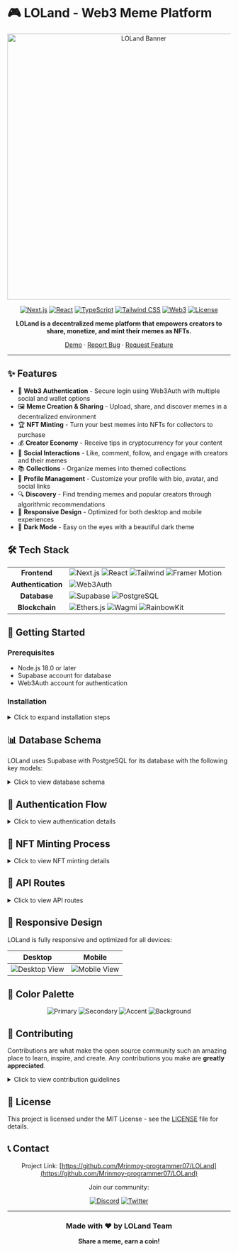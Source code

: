 # 🎮 LOLand - Web3 Meme Platform

<div align="center">

<img src="https://i.imgur.com/7PfbXEE.png" alt="LOLand Banner" width="600" />

[![Next.js](https://img.shields.io/badge/Next.js-13.0+-000000?style=flat&logo=next.js&logoColor=white)](https://nextjs.org/)
[![React](https://img.shields.io/badge/React-19.0+-61DAFB?style=flat&logo=react&logoColor=black)](https://reactjs.org/)
[![TypeScript](https://img.shields.io/badge/TypeScript-5.0+-3178C6?style=flat&logo=typescript&logoColor=white)](https://www.typescriptlang.org/)
[![Tailwind CSS](https://img.shields.io/badge/Tailwind-3.0+-38B2AC?style=flat&logo=tailwind-css&logoColor=white)](https://tailwindcss.com/)
[![Web3](https://img.shields.io/badge/Web3-Powered-F16822?style=flat&logo=ethereum&logoColor=white)](https://ethereum.org/)
[![License](https://img.shields.io/badge/license-MIT-green)](./LICENSE)

**LOLand is a decentralized meme platform that empowers creators to share, monetize, and mint their memes as NFTs.**

[Demo](https://loland.vercel.app) · [Report Bug](https://github.com/Mrinmoy-programmer07/LOLand/issues) · [Request Feature](https://github.com/Mrinmoy-programmer07/LOLand/issues)

</div>

---

## ✨ Features

- 🔐 **Web3 Authentication** - Secure login using Web3Auth with multiple social and wallet options
- 🖼️ **Meme Creation & Sharing** - Upload, share, and discover memes in a decentralized environment
- 🏆 **NFT Minting** - Turn your best memes into NFTs for collectors to purchase
- 💰 **Creator Economy** - Receive tips in cryptocurrency for your content
- 🤝 **Social Interactions** - Like, comment, follow, and engage with creators and their memes
- 📚 **Collections** - Organize memes into themed collections
- 👤 **Profile Management** - Customize your profile with bio, avatar, and social links
- 🔍 **Discovery** - Find trending memes and popular creators through algorithmic recommendations
- 📱 **Responsive Design** - Optimized for both desktop and mobile experiences
- 🌙 **Dark Mode** - Easy on the eyes with a beautiful dark theme

## 🛠️ Tech Stack

<table>
  <tr>
    <td align="center"><b>Frontend</b></td>
    <td>
      <img src="https://img.shields.io/badge/Next.js-black?style=flat&logo=next.js&logoColor=white" alt="Next.js" />
      <img src="https://img.shields.io/badge/React-61DAFB?style=flat&logo=react&logoColor=black" alt="React" />
      <img src="https://img.shields.io/badge/Tailwind_CSS-38B2AC?style=flat&logo=tailwind-css&logoColor=white" alt="Tailwind" />
      <img src="https://img.shields.io/badge/Framer_Motion-0055FF?style=flat&logo=framer&logoColor=white" alt="Framer Motion" />
    </td>
  </tr>
  <tr>
    <td align="center"><b>Authentication</b></td>
    <td>
      <img src="https://img.shields.io/badge/Web3Auth-6851FF?style=flat&logo=ethereum&logoColor=white" alt="Web3Auth" />
    </td>
  </tr>
  <tr>
    <td align="center"><b>Database</b></td>
    <td>
      <img src="https://img.shields.io/badge/Supabase-3ECF8E?style=flat&logo=supabase&logoColor=white" alt="Supabase" />
      <img src="https://img.shields.io/badge/PostgreSQL-4169E1?style=flat&logo=postgresql&logoColor=white" alt="PostgreSQL" />
    </td>
  </tr>
  <tr>
    <td align="center"><b>Blockchain</b></td>
    <td>
      <img src="https://img.shields.io/badge/Ethers.js-3C3C3D?style=flat&logo=ethereum&logoColor=white" alt="Ethers.js" />
      <img src="https://img.shields.io/badge/Wagmi-black?style=flat&logo=ethereum&logoColor=white" alt="Wagmi" />
      <img src="https://img.shields.io/badge/RainbowKit-7B3FE4?style=flat&logo=ethereum&logoColor=white" alt="RainbowKit" />
    </td>
  </tr>
</table>

## 🚀 Getting Started

### Prerequisites

- Node.js 18.0 or later
- Supabase account for database
- Web3Auth account for authentication

### Installation

<details>
<summary>Click to expand installation steps</summary>

1. Clone the repository:
   ```bash
   git clone https://github.com/Mrinmoy-programmer07/LOLand.git
   cd loland
   ```

2. Install dependencies:
   ```bash
   npm install
   ```

3. Set up your environment variables by copying the `.env.example` file:
   ```bash
   cp .env.example .env
   ```

4. Update your `.env` file with your own values:
   ```env
   # Supabase Configuration
   NEXT_PUBLIC_SUPABASE_URL="your-supabase-url"
   NEXT_PUBLIC_SUPABASE_ANON_KEY="your-supabase-anon-key"
   SUPABASE_SERVICE_ROLE_KEY="your-supabase-service-role-key"

   # Web3Auth Configuration
   WEB3AUTH_CLIENT_ID="YOUR_WEB3AUTH_CLIENT_ID"
   NEXT_PUBLIC_WEB3AUTH_CLIENT_ID="YOUR_WEB3AUTH_CLIENT_ID"
   NEXT_PUBLIC_WEB3AUTH_NETWORK="testnet" # "mainnet" for production

   # NextAuth Configuration
   NEXTAUTH_URL="http://localhost:3000"
   NEXTAUTH_SECRET="your-nextauth-secret-key"
   ```

5. Start the development server:
   ```bash
   npm run dev
   ```

6. Open [http://localhost:3000](http://localhost:3000) in your browser to see the application.

</details>

## 📊 Database Schema

LOLand uses Supabase with PostgreSQL for its database with the following key models:

<details>
<summary>Click to view database schema</summary>

### Core Models

- **User** 
  - Stores user profiles, wallet addresses, and Web3Auth credentials
  - Manages social relationships and content ownership

- **Meme**
  - Contains meme content, metadata, and on-chain information if minted
  - Tracks views, likes, and monetization metrics

- **Collection**
  - Groups of memes created by users
  - Can be public or private

### Metadata Models

- **Tag & Category**
  - Organizational metadata for memes
  - Enables efficient content discovery

### Interaction Models

- **Like, Comment, Tip**
  - Social interactions and monetization
  - Records engagement metrics

- **Follow & Notification**
  - Social connections and activity alerts
  - Powers the user feed algorithm

### System Models

- **ContractEvent**
  - Tracks on-chain events related to the platform
  - Ensures blockchain synchronization

- **SystemConfig**
  - Platform-wide configuration settings
  - Manages feature flags and parameters

</details>

## 🔐 Authentication Flow

<details>
<summary>Click to view authentication details</summary>

1. **User Authentication**:
   - Users sign in using Web3Auth with various social logins or their existing wallets
   - Upon successful authentication, user information is stored in Supabase

2. **Wallet Integration**:
   - After authentication, users can connect their wallets using RainbowKit
   - The connected wallet is associated with the user's account

</details>

## 💎 NFT Minting Process

<details>
<summary>Click to view NFT minting details</summary>

1. User uploads a meme to the platform
2. Meme metadata is stored in Supabase
3. User can initiate minting through the UI
4. Smart contract interaction creates an NFT on the blockchain
5. Meme is updated in the database with tokenId and contract address
6. Creator can set a price and collectors can purchase the NFT

</details>

## 📡 API Routes

<details>
<summary>Click to view API routes</summary>

| Endpoint | Description |
|----------|-------------|
| `/api/auth/*` | Authentication endpoints |
| `/api/users/*` | User profile management |
| `/api/memes/*` | Meme creation, retrieval, and management |
| `/api/collections/*` | Collection creation and management |
| `/api/social/*` | Social interactions (likes, comments, follows) |
| `/api/tips/*` | Cryptocurrency tipping functionality |
| `/api/nft/*` | NFT minting and marketplace functionality |

</details>

## 📱 Responsive Design

LOLand is fully responsive and optimized for all devices:

<div align="center">

| Desktop | Mobile |
|---------|--------|
| ![Desktop View](https://via.placeholder.com/500x300/4a2c8e/ffffff?text=Desktop+View) | ![Mobile View](https://via.placeholder.com/200x400/4a2c8e/ffffff?text=Mobile+View) |

</div>

## 🎨 Color Palette

<div align="center">
<img src="https://via.placeholder.com/800x100/4a2c8e/ffffff?text=Primary" alt="Primary" />
<img src="https://via.placeholder.com/800x100/c4a7e7/000000?text=Secondary" alt="Secondary" />
<img src="https://via.placeholder.com/800x100/eb6f92/ffffff?text=Accent" alt="Accent" />
<img src="https://via.placeholder.com/800x100/1f1d2e/ffffff?text=Background" alt="Background" />
</div>

## 🤝 Contributing

Contributions are what make the open source community such an amazing place to learn, inspire, and create. Any contributions you make are **greatly appreciated**.

<details>
<summary>Click to view contribution guidelines</summary>

1. Fork the repository
2. Create your feature branch (`git checkout -b feature/amazing-feature`)
3. Commit your changes (`git commit -m 'Add some amazing feature'`)
4. Push to the branch (`git push origin feature/amazing-feature`)
5. Open a Pull Request

</details>

## 📜 License

This project is licensed under the MIT License - see the [LICENSE](LICENSE) file for details.

## 📞 Contact

<div align="center">

Project Link: [https://github.com/Mrinmoy-programmer07/LOLand](https://github.com/Mrinmoy-programmer07/LOLand)

Join our community:

[![Discord](https://img.shields.io/badge/Discord-7289DA?style=for-the-badge&logo=discord&logoColor=white)](https://discord.gg/loland)
[![Twitter](https://img.shields.io/badge/Twitter-1DA1F2?style=for-the-badge&logo=twitter&logoColor=white)](https://twitter.com/lolandapp)

</div>

---

<div align="center">

### Made with ❤️ by LOLand Team

**Share a meme, earn a coin!**

</div> 